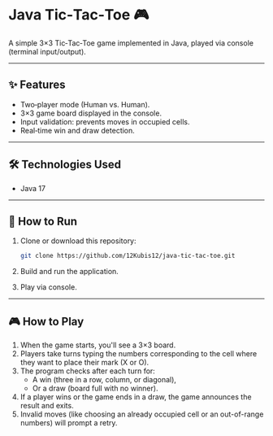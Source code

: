 # Java Tic‑Tac‑Toe 🎮

A simple 3×3 Tic‑Tac‑Toe game implemented in Java, played via console (terminal input/output).

---

## ✨ Features

- Two‑player mode (Human vs. Human).
- 3×3 game board displayed in the console.
- Input validation: prevents moves in occupied cells.
- Real‑time win and draw detection.

---

## 🛠️ Technologies Used

- Java 17

---

## 🚀 How to Run

1. Clone or download this repository:
   ```bash
   git clone https://github.com/12Kubis12/java-tic-tac-toe.git
   
2. Build and run the application.

3. Play via console.

---

## 🎮 How to Play

1. When the game starts, you'll see a 3×3 board.
2. Players take turns typing the numbers corresponding to the cell where they want to place their mark (X or O).
3. The program checks after each turn for:
   - A win (three in a row, column, or diagonal),
   - Or a draw (board full with no winner).
4. If a player wins or the game ends in a draw, the game announces the result and exits.
5. Invalid moves (like choosing an already occupied cell or an out-of-range numbers) will prompt a retry.
